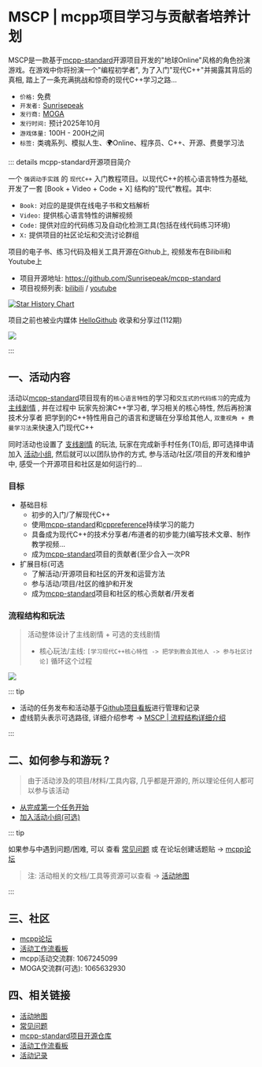 # MSCP | mcpp项目学习与贡献者培养计划

MSCP是一款基于[mcpp-standard](https://github.com/Sunrisepeak/mcpp-standard)开源项目开发的"地球Online"风格的角色扮演游戏。在游戏中你将扮演一个"编程初学者", 为了入门"现代C++"并揭露其背后的真相, 踏上了一条充满挑战和惊奇的现代C++学习之路...

- `价格:` 免费
- `开发者:` [Sunrisepeak](https://github.com/Sunrisepeak)
- `发行商:` [MOGA](https://d2learn.github.io/MOGA/)
- `发行时间:` 预计2025年10月
- `游戏体量:` 100H - 200H之间
- `标签:` 类魂系列、模拟人生、🌍Online、程序员、C++、开源、费曼学习法

::: details mcpp-standard开源项目简介

一个 `强调动手实践` 的 `现代C++` 入门教程项目。以现代C++的核心语言特性为基础, 开发了一套 [Book + Video + Code + X] 结构的"现代"教程。其中:

- `Book:` 对应的是提供在线电子书和文档解析
- `Video:` 提供核心语言特性的讲解视频
- `Code:` 提供对应的代码练习及自动化检测工具(包括在线代码练习环境)
- `X:` 提供项目的社区论坛和交流讨论群组

项目的电子书、练习代码及相关工具开源在Github上, 视频发布在Bilibili和Youtube上

- 项目开源地址: https://github.com/Sunrisepeak/mcpp-standard
- 项目视频列表: [bilibili](https://www.bilibili.com/video/BV182MtzPEiX) / [youtube](https://youtu.be/q4TPrcrhEjg?si=qKZaALCHAxM2OcJ-)

[![Star History Chart](https://api.star-history.com/svg?repos=Sunrisepeak/mcpp-standard&type=Date)](https://www.star-history.com/#Sunrisepeak/mcpp-standard&Date)

项目之前也被业内媒体 [HelloGithub](https://hellogithub.com/repository/Sunrisepeak/mcpp-standard) 收录和分享过(112期)

![](https://api.hellogithub.com/v1/widgets/recommend.svg?rid=7877f7cb12e940a5a432d49c19a360df&claim_uid=aNLTSv91Awj8ruX&theme=dark)

:::

## 一、活动内容

活动以[mcpp-standard](https://github.com/Sunrisepeak/mcpp-standard)项目现有的`核心语言特性`的学习和`交互式的代码练习`的完成为 [主线剧情](/activity/mscp/docs/flowchart-details.html#%E4%B8%80%E3%80%81%E4%B8%BB%E7%BA%BF%E6%B4%BB%E5%8A%A8) , 并在过程中 玩家先扮演C++学习者, 学习相关的核心特性, 然后再扮演技术分享者 把学到的C++特性用自己的语言和逻辑在分享给其他人, `双重视角 + 费曼学习法`来快速入门现代C++

同时活动也设置了 [支线剧情](/activity/mscp/docs/flowchart-details.html#%E4%BA%8C%E3%80%81%E6%94%AF%E7%BA%BF%E6%B4%BB%E5%8A%A8) 的玩法, 玩家在完成新手村任务(T0)后, 即可选择申请加入 [活动小组](/activity/mscp/docs/join-group.md), 然后就可以以团队协作的方式, 参与活动/社区/项目的开发和维护中, 感受一个开源项目和社区是如何运行的...

### 目标

- 基础目标
  - 初步的入门/了解现代C++
  - 使用[mcpp-standard](https://github.com/Sunrisepeak/mcpp-standard)和[cppreference](https://cppreference.com)持续学习的能力
  - 具备成为现代C++的技术分享者/布道者的初步能力(编写技术文章、制作教学视频...
  - 成为[mcpp-standard](https://github.com/Sunrisepeak/mcpp-standard)项目的贡献者(至少合入一次PR
- 扩展目标(可选
  - 了解活动/开源项目和社区的开发和运营方法
  - 参与活动/项目/社区的维护和开发
  - 成为[mcpp-standard](https://github.com/Sunrisepeak/mcpp-standard)项目和社区的核心贡献者/开发者

### 流程结构和玩法

> 活动整体设计了主线剧情 + 可选的支线剧情
> - 核心玩法/主线: `[学习现代C++核心特性 -> 把学到教会其他人 -> 参与社区讨论]` 循环这个过程

![](/imgs/activity/mscp-flowchart.svg)


::: tip

- 活动的任务发布和活动基于[Github项目看板](https://github.com/orgs/d2learn/projects/6)进行管理和记录
- 虚线箭头表示可选路径, 详细介绍参考 -> [MSCP | 流程结构详细介绍](./docs/flowchart-details.md)

:::

## 二、如何参与和游玩 ?

> 由于活动涉及的项目/材料/工具内容, 几乎都是开源的, 所以理论任何人都可以参与该活动

- [从完成第一个任务开始](docs/start.md)
- [加入活动小组(可选)](docs/join-group.md)

::: tip

如果参与中遇到问题/困难, 可以 查看 [常见问题](/activity/mscp/qa.md) 或 在论坛创建话题贴 -> [mcpp论坛](https://forum.d2learn.org/category/20)

> 注: 活动相关的文档/工具等资源可以查看 -> [活动地图](/activity/mscp/docs/map.md)

:::

## 三、社区

- [mcpp论坛](https://forum.d2learn.org/category/20)
- [活动工作流看板](https://github.com/orgs/d2learn/projects/6)
- mcpp活动交流群: 1067245099
- MOGA交流群(可选): 1065632930

## 四、相关链接

- [活动地图](/activity/mscp/docs/map.md)
- [常见问题](/activity/mscp/qa.md)
- [mcpp-standard项目开源仓库](https://github.com/Sunrisepeak/mcpp-standard)
- [活动工作流看板](https://github.com/orgs/d2learn/projects/6)
- [活动记录](/activity/mscp/log.md)